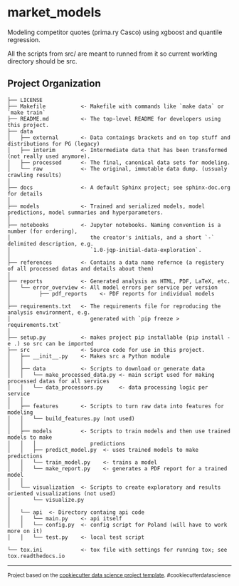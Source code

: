 market_models
==============================

Modeling competitor quotes (prima.ry Casco) using xgboost and quantile regression.

All the scripts from src/ are meant to runned from it so current workting directory should be src.

Project Organization
------------

    ├── LICENSE
    ├── Makefile           <- Makefile with commands like `make data` or `make train`
    ├── README.md          <- The top-level README for developers using this project.
    ├── data
    │   ├── external       <- Data contaings brackets and on top stuff and distributions for PG (legacy)
    │   ├── interim        <- Intermediate data that has been transformed (not really used anymore).
    │   ├── processed      <- The final, canonical data sets for modeling. 
    │   └── raw            <- The original, immutable data dump. (ussualy crawling results)
    │
    ├── docs               <- A default Sphinx project; see sphinx-doc.org for details
    │
    ├── models             <- Trained and serialized models, model predictions, model summaries and hyperparameters.
    │
    ├── notebooks          <- Jupyter notebooks. Naming convention is a number (for ordering),
    │                         the creator's initials, and a short `-` delimited description, e.g.
    │                         `1.0-jqp-initial-data-exploration`.
    │
    ├── references         <- Contains a data name refernce (a registery of all processed datas and details about them) 
    │
    ├── reports            <- Generated analysis as HTML, PDF, LaTeX, etc.
    │   └── error_overview <- All model errors per service per version
    │         ├── pdf_reports    <- PDF reports for individual models
    │
    ├── requirements.txt   <- The requirements file for reproducing the analysis environment, e.g.
    │                         generated with `pip freeze > requirements.txt`
    │
    ├── setup.py           <- makes project pip installable (pip install -e .) so src can be imported
    ├── src                <- Source code for use in this project.
    │   ├── __init__.py    <- Makes src a Python module
    │   │
    │   ├── data           <- Scripts to download or generate data
    │   │   └── make_processed_data.py <- main script used for making processed datas for all services
    │   │   └── data_processors.py     <- data processing logic per service
    │   │
    │   ├── features       <- Scripts to turn raw data into features for modeling
    │   │   └── build_features.py (not used)
    │   │
    │   ├── models         <- Scripts to train models and then use trained models to make
    │   │   │                 predictions
    │   │   ├── predict_model.py  <- uses trained models to make predictions
    │   │   └── train_model.py    <- trains a model
    │   │   └── make_report.py    <- generates a PDF report for a trained model
    │   │
    │   └── visualization  <- Scripts to create exploratory and results oriented visualizations (not used)
    │       └── visualize.py
    │
    │   └── api  <- Directory containg api code
    │   │   └── main.py    <- api itself
    │   │   └── config.py  <- config script for Poland (will have to work more on it)
    │   │   └── test.py    <- local test script

    └── tox.ini            <- tox file with settings for running tox; see tox.readthedocs.io


--------

<p><small>Project based on the <a target="_blank" href="https://drivendata.github.io/cookiecutter-data-science/">cookiecutter data science project template</a>. #cookiecutterdatascience</small></p>
